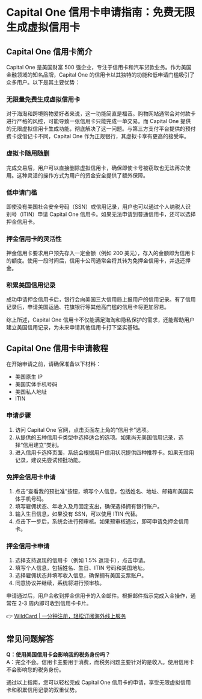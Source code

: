 # Capital One 信用卡申请指南：免费无限生成虚拟信用卡

## Capital One 信用卡简介

Capital One 是美国财富 500 强企业，专注于信用卡和汽车贷款业务。作为美国金融领域的知名品牌，Capital One 的信用卡以其独特的功能和低申请门槛吸引了众多用户。以下是其主要优势：

### 无限量免费生成虚拟信用卡
对于海淘和跨境购物爱好者来说，这一功能简直是福音。购物网站通常会对付款卡进行严格的风控，可能导致一张信用卡只能完成一单交易。而 Capital One 提供的无限虚拟信用卡生成功能，彻底解决了这一问题。与第三方支付平台提供的预付费卡或借记卡不同，Capital One 作为正规银行，其虚拟卡享有更高的接受率。

### 虚拟卡随用随删
完成交易后，用户可以直接删除虚拟信用卡，确保即使卡号被窃取也无法再次使用。这种灵活的操作方式为用户的资金安全提供了额外保障。

### 低申请门槛
即使没有美国社会安全号码（SSN）或信用记录，用户也可以通过个人纳税人识别号（ITIN）申请 Capital One 信用卡。如果无法申请到普通信用卡，还可以选择押金信用卡。

### 押金信用卡的灵活性
押金信用卡要求用户预先存入一定金额（例如 200 美元），存入的金额即为信用卡的额度。使用一段时间后，信用卡公司通常会将其转为免押金信用卡，并退还押金。

### 积累美国信用记录
成功申请押金信用卡后，银行会向美国三大信用局上报用户的信用记录。有了信用记录后，申请美国运通、花旗银行等其他高门槛的信用卡将更加容易。

综上所述，Capital One 信用卡不仅能满足海淘和隐私保护的需求，还能帮助用户建立美国信用记录，为未来申请其他信用卡打下坚实基础。

## Capital One 信用卡申请教程

在开始申请之前，请确保准备以下材料：
- 美国原生 IP
- 美国实体手机号码
- 美国私人地址
- ITIN

### 申请步骤
1. 访问 Capital One 官网，点击页面左上角的“信用卡”选项。
2. 从提供的五种信用卡类型中选择适合的选项。如果尚无美国信用记录，选择“信用建立”类别。
3. 进入信用卡选择页面，系统会根据用户信用状况提供四种推荐卡。如果无信用记录，建议先尝试预批功能。

### 免押金信用卡申请
1. 点击“查看我的预批准”按钮，填写个人信息，包括姓名、地址、邮箱和美国实体手机号码。
2. 填写雇佣状态、年收入及月固定支出，确保选择拥有银行账户。
3. 输入生日信息，如果没有 SSN，可以使用 ITIN 代替。
4. 点击下一步后，系统会进行预审核。如果预审核通过，即可申请免押金信用卡。

### 押金信用卡申请
1. 选择支持返现的信用卡（例如 1.5% 返现卡），点击申请。
2. 填写个人信息，包括姓名、生日、ITIN 号码和美国地址。
3. 选择雇佣状态并填写收入信息，确保拥有美国支票账户。
4. 同意协议并继续，系统将进行预审核。

申请通过后，用户会收到押金信用卡的入金邮件。根据邮件指示完成入金操作，通常在 2-3 周内即可收到信用卡卡片。

👉 [WildCard | 一分钟注册，轻松订阅海外线上服务](https://bbtdd.com/WildCard)

## 常见问题解答
**Q：使用美国信用卡会影响我的税务身份吗？**  
A：完全不会。信用卡主要用于消费，而税务问题主要针对的是收入。使用信用卡不会影响您的税务身份。

通过以上指南，您可以轻松完成 Capital One 信用卡的申请，享受无限虚拟信用卡和积累信用记录的双重优势。